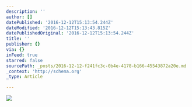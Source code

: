 ```yaml
---
description: ''
author: []
datePublished: '2016-12-12T15:13:54.244Z'
dateModified: '2016-12-12T15:13:43.815Z'
datePublishedOriginal: '2016-12-12T15:13:54.244Z'
title: ''
publisher: {}
via: {}
inFeed: true
starred: false
sourcePath: _posts/2016-12-12-f241fc3c-0b4e-4178-b166-45543872a20e.md
_context: 'http://schema.org'
_type: Article

---
```

![](https://the-grid-user-content.s3-us-west-2.amazonaws.com/2e207ddf-0f15-4a76-86e3-3138cbaadb19.jpg)